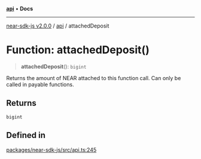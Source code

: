[**api**](../README.md) • **Docs**

***

[near-sdk-js v2.0.0](../../packages.md) / [api](../README.md) / attachedDeposit

# Function: attachedDeposit()

> **attachedDeposit**(): `bigint`

Returns the amount of NEAR attached to this function call.
Can only be called in payable functions.

## Returns

`bigint`

## Defined in

[packages/near-sdk-js/src/api.ts:245](https://github.com/LimeChain/near-sdk-js/blob/7f4c32d152c77ff1750b2fd1709e062f4bbc3e1e/packages/near-sdk-js/src/api.ts#L245)
